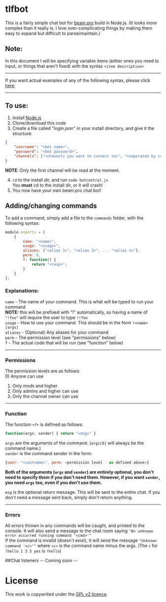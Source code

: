 # tlfbot

This is a fairly simple chat bot for [beam.pro](http://beam.pro) build in Node.js. (It looks more complex than it really is. I love over-complicating things by making them easy to expand but difficult to parse/maintain.)

## Note:
In this document I will be specifying variable items (either ones you need to input, or things that aren't fixed) with the syntax `<item description>`

---

If you want actual examples of any of the following syntax, please click [here](https://github.com/thislooksfun/tlfbot/blob/master/Examples.md).

---

## To use:
1. Install [Node.js](https://nodejs.org/)
2. Clone/download this code
3. Create a file called "login.json" in your install directory, and give it the structure:
```json
{
	"username": "<bot name>",
	"password": "<bot password>",
	"channels": ["<channels you want to connect to>", "<seperated by commas>"]
}
```
**NOTE**: Only the first channel will be read at the moment.

4. `cd` to the install dir, and run `node botcontrol.js`  
You **must** cd to the install dir, or it *will* crash!
5. You now have your own beam.pro chat bot!

## Adding/changing commands
To add a command, simply add a file to the `commands` folder, with the following syntax:
```js
module.exports = [
	{
		name: "<name>",
		usage: "<usage>",
		aliases: ["<alias 1>", "<alias 2>", ... "<alias n>"],
		perm: 0,
		f: function() {
			return "<resp>";
		}
	}
];
```
### Explanations:
`name` - The name of your command. This is what will be typed to run your command  
**NOTE:** this will be prefixed with "!" automatically, so having a name of `"!foo"` will require the user to type `!!foo`  
`usage` - How to use your command. This should be in the form `!<name> [args]`  
`aliases` - (Optional) Any aliases for your command  
`perm` - The permission level (see "permissions" below)  
`f` - The actual code that will be run (see "function" below)

---

### Permissions
The permission levels are as follows:  
0) Anyone can use  
1) Only mods and higher  
2) Only admins and higher can use  
3) Only the channel owner can use

---

### Function
The function `<f>` is defined as follows:
```js
function(args, sender) { return "<msg>" }
```
`args` are the arguments of the command. (`args[0]` will always be the command name.)  
`sender` is the command sender in the form:
```js
{user: "<username>", perm: <permission level - as defined above>}
```
**Both of the arguments (`args` and `sender`) are entirely optional, you don't need to specify them if you don't need them. However, if you want `sender`, you need `args` too, even if you don't use them.**

`msg` is the optional return message. This will be sent to the entire chat. If you don't need a message sent back, simply don't return anything.

---

### Errors
All errors thrown in any commands will be caught, and printed to the console. It will also send a message to the chat room saying `"An unknown error occurred running command '<cmd>'"`  
If the command is invalid (doesn't exist), it will send the message `"Unknown command '<c>'"` where `<c>` is the command name minus the args. (The `c` for `!hello 1 3 5 yes` is `!hello`)

##Chat listeners
-- Coming soon --

# License
This work is copywrited under the [GPL v2 licence](https://github.com/thislooksfun/tlfbot/blob/master/LICENSE).
